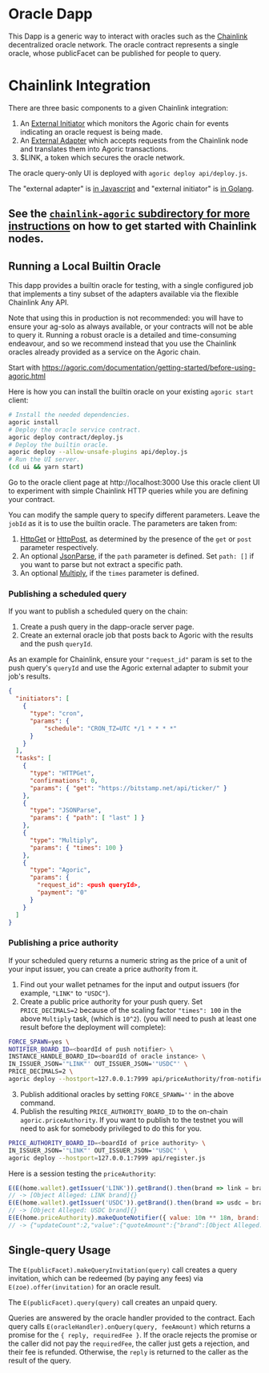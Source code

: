 # Oracle Dapp

This Dapp is a generic way to interact with oracles such as the
[Chainlink](https://chain.link) decentralized oracle network.  The oracle
contract represents a single oracle, whose publicFacet can be published for
people to query.

# Chainlink Integration

There are three basic components to a given Chainlink integration:
1. An [External Initiator](https://github.com/smartcontractkit/external-initiator) which monitors the Agoric chain for events indicating
   an oracle request is being made.
2. An [External Adapter](https://github.com/thodges-gh/CL-EA-NodeJS-Template) which accepts requests from the
   Chainlink node and translates them into Agoric transactions.
3. $LINK, a token which secures the oracle network.

The oracle query-only UI is deployed with `agoric deploy api/deploy.js`.

The "external adapter" is [in
Javascript](https://github.com/smartcontractkit/external-adapters-js/pull/114) and
"external initiator" is [in
Golang](https://github.com/smartcontractkit/external-initiator/pull/73).

## See the [`chainlink-agoric` subdirectory for more instructions](chainlink-agoric/README.md) on how to get started with Chainlink nodes.

## Running a Local Builtin Oracle

This dapp provides a builtin oracle for testing, with a single configured job
that implements a tiny subset of the adapters available via the flexible
Chainlink Any API.

Note that using this in production is not recommended: you will have to ensure
your ag-solo as always available, or your contracts will not be able to query
it.  Running a robust oracle is a detailed and time-consuming endeavour, and so
we recommend instead that you use the Chainlink oracles already provided as a
service on the Agoric chain.

Start with
https://agoric.com/documentation/getting-started/before-using-agoric.html

Here is how you can install the builtin oracle on your existing `agoric start`
client:

```sh
# Install the needed dependencies.
agoric install
# Deploy the oracle service contract.
agoric deploy contract/deploy.js
# Deploy the builtin oracle.
agoric deploy --allow-unsafe-plugins api/deploy.js
# Run the UI server.
(cd ui && yarn start)
```

Go to the oracle client page at http://localhost:3000  Use this oracle client UI
to experiment with simple Chainlink HTTP queries while you are defining your
contract.

You can modify the sample query to specify different parameters.  Leave the
`jobId` as it is to use the builtin oracle.  The parameters are taken from:

1. [HttpGet](https://docs.chain.link/docs/adapters#httpget) or
   [HttpPost](https://docs.chain.link/docs/adapters#httppost), as determined by
   the presence of the `get` or `post` parameter respectively.
2. An optional [JsonParse](https://docs.chain.link/docs/adapters#jsonparse), if
   the `path` parameter is defined.  Set `path: []` if you want to parse but not
   extract a specific path.
3. An optional [Multiply](https://docs.chain.link/docs/adapters#multiply), if
   the `times` parameter is defined.

### Publishing a scheduled query

If you want to publish a scheduled query on the chain:

1. Create a push query in the dapp-oracle server page.
2. Create an external oracle job that posts back to Agoric with the results and
   the push `queryId`.
   
As an example for Chainlink, ensure your `"request_id"` param is set to the push
query's `queryId` and use the Agoric external adapter to submit your job's
results.

```json
{
  "initiators": [
    {
      "type": "cron",
      "params": {
          "schedule": "CRON_TZ=UTC */1 * * * *"
      }
    }
  ],
  "tasks": [
    {
      "type": "HTTPGet",
      "confirmations": 0,
      "params": { "get": "https://bitstamp.net/api/ticker/" }
    },
    {
      "type": "JSONParse",
      "params": { "path": [ "last" ] }
    },
    {
      "type": "Multiply",
      "params": { "times": 100 }
    },
    {
      "type": "Agoric",
      "params": {
        "request_id": <push queryId>,
        "payment": "0"
      }
    }
  ]
}
```

### Publishing a price authority

If your scheduled query returns a numeric string as the price of a unit of your
input issuer, you can create a price authority from it.

1. Find out your wallet petnames for the input and output issuers (for example,
   `"LINK"` to `"USDC"`).
2. Create a public price authority for your push query.  Set `PRICE_DECIMALS=2`
   because of the scaling factor `"times": 100` in the above `Multiply` task,
   (which is `10^2`). (you will need to push at least one result before the
   deployment will complete):
```sh
FORCE_SPAWN=yes \
NOTIFIER_BOARD_ID=<boardId of push notifier> \
INSTANCE_HANDLE_BOARD_ID=<boardId of oracle instance> \
IN_ISSUER_JSON='"LINK"' OUT_ISSUER_JSON='"USDC"' \
PRICE_DECIMALS=2 \
agoric deploy --hostport=127.0.0.1:7999 api/priceAuthority/from-notifier-cl.js
```
3. Publish additional oracles by setting `FORCE_SPAWN=''` in the above command.
4. Publish the resulting `PRICE_AUTHORITY_BOARD_ID` to the on-chain
   `agoric.priceAuthority`.  If you want to publish to the testnet you will need
   to ask for somebody privileged to do this for you.
```sh
PRICE_AUTHORITY_BOARD_ID=<boardId of price authority> \
IN_ISSUER_JSON='"LINK"' OUT_ISSUER_JSON='"USDC"' \
agoric deploy --hostport=127.0.0.1:7999 api/register.js
```

Here is a session testing the `priceAuthority`:

```js
E(E(home.wallet).getIssuer('LINK')).getBrand().then(brand => link = brand)
// -> [Object Alleged: LINK brand]{}
E(E(home.wallet).getIssuer('USDC')).getBrand().then(brand => usdc = brand)
// -> [Object Alleged: USDC brand]{}
E(E(home.priceAuthority).makeQuoteNotifier({ value: 10n ** 18n, brand: link }, usdc)).getUpdateSince()
// -> {"updateCount":2,"value":{"quoteAmount":{"brand":[Object Alleged: quote brand]{},"value":[{"amountIn":{"brand":[Object Alleged: LINK brand]{},"value":1000000000000000000n},"amountOut":{"brand":[Object Alleged: USDC brand]{},"value":10000000000000000000000n},"timer":[Object Alleged: timerService]{},"timestamp":1644701445n}]},"quotePayment":[Promise]}}
```

## Single-query Usage

The `E(publicFacet).makeQueryInvitation(query)` call creates a query invitation,
which can be redeemed (by paying any fees) via `E(zoe).offer(invitation)` for an
oracle result.

The `E(publicFacet).query(query)` call creates an unpaid query.

Queries are answered by the oracle handler provided to the contract.  Each query
calls `E(oracleHandler).onQuery(query, feeAmount)` which returns a promise for
the `{ reply, requiredFee }`.  If the oracle rejects the promise or the caller
did not pay the `requiredFee`, the caller just gets a rejection, and their fee
is refunded.  Otherwise, the `reply` is returned to the caller as the result of
the query.
